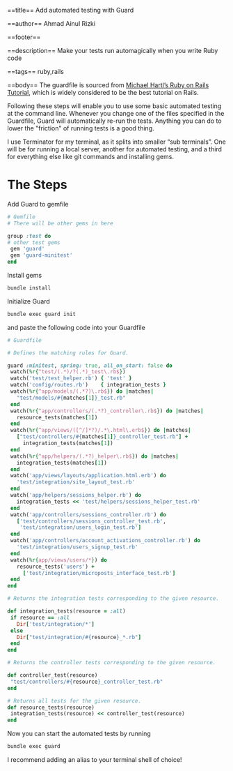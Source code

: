 ==title==
Add automated testing with Guard

==author==
Ahmad Ainul Rizki

==footer==


==description==
Make your tests run automagically when you write Ruby code

==tags==
ruby,rails

==body==
The guardfile is sourced from [Michael Hartl’s Ruby on Rails Tutorial](https://www.railstutorial.org/book), which is widely considered to be the best tutorial on Rails.

Following these steps will enable you to use some basic automated testing at the command line. Whenever you change one of the files specified in the Guardfile, Guard will automatically re-run the tests. Anything you can do to lower the "friction" of running tests is a good thing.

I use Terminator for my terminal, as it splits into smaller “sub terminals”. One will be for running a local server, another for automated testing, and a third for everything else like git commands and installing gems.

# The Steps

Add Guard to gemfile

```ruby
# Gemfile
# There will be other gems in here

group :test do
# other test gems
 gem 'guard'
 gem 'guard-minitest'
end
```

Install gems

```bash
bundle install
```

Initialize Guard

```bash
bundle exec guard init
```

and paste the following code into your Guardfile

```ruby
# Guardfile

# Defines the matching rules for Guard.

guard :minitest, spring: true, all_on_start: false do
 watch(%r{^test/(.*)/?(.*)_test\.rb$})
 watch('test/test_helper.rb') { 'test' }
 watch('config/routes.rb')    { integration_tests }
 watch(%r{^app/models/(.*?)\.rb$}) do |matches|
   "test/models/#{matches[1]}_test.rb"
 end
 watch(%r{^app/controllers/(.*?)_controller\.rb$}) do |matches|
   resource_tests(matches[1])
 end
 watch(%r{^app/views/([^/]*?)/.*\.html\.erb$}) do |matches|
   ["test/controllers/#{matches[1]}_controller_test.rb"] +
     integration_tests(matches[1])
 end
 watch(%r{^app/helpers/(.*?)_helper\.rb$}) do |matches|
   integration_tests(matches[1])
 end
 watch('app/views/layouts/application.html.erb') do
   'test/integration/site_layout_test.rb'
 end
 watch('app/helpers/sessions_helper.rb') do
   integration_tests << 'test/helpers/sessions_helper_test.rb'
 end
 watch('app/controllers/sessions_controller.rb') do
   ['test/controllers/sessions_controller_test.rb',
    'test/integration/users_login_test.rb']
 end
 watch('app/controllers/account_activations_controller.rb') do
   'test/integration/users_signup_test.rb'
 end
 watch(%r{app/views/users/*}) do
   resource_tests('users') +
     ['test/integration/microposts_interface_test.rb']
 end
end

# Returns the integration tests corresponding to the given resource.

def integration_tests(resource = :all)
 if resource == :all
   Dir['test/integration/*']
 else
   Dir["test/integration/#{resource}_*.rb"]
 end
end

# Returns the controller tests corresponding to the given resource.

def controller_test(resource)
 "test/controllers/#{resource}_controller_test.rb"
end

# Returns all tests for the given resource.
def resource_tests(resource)
 integration_tests(resource) << controller_test(resource)
end
```

Now you can start the automated tests by running

```bash
bundle exec guard
```

I recommend adding an alias to your terminal shell of choice!

